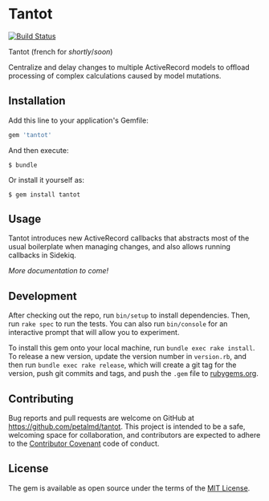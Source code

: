 # Tantot

[![Build Status](https://travis-ci.org/petalmd/tantot.svg?branch=master)](https://travis-ci.org/petalmd/tantot)

Tantot (french for _shortly_/_soon_)

Centralize and delay changes to multiple ActiveRecord models to offload processing of complex calculations caused by model mutations.

## Installation

Add this line to your application's Gemfile:

```ruby
gem 'tantot'
```

And then execute:

    $ bundle

Or install it yourself as:

    $ gem install tantot

## Usage

Tantot introduces new ActiveRecord callbacks that abstracts most of the usual boilerplate when managing changes, and also allows running callbacks in Sidekiq.

_More documentation to come!_

## Development

After checking out the repo, run `bin/setup` to install dependencies. Then, run `rake spec` to run the tests. You can also run `bin/console` for an interactive prompt that will allow you to experiment.

To install this gem onto your local machine, run `bundle exec rake install`. To release a new version, update the version number in `version.rb`, and then run `bundle exec rake release`, which will create a git tag for the version, push git commits and tags, and push the `.gem` file to [rubygems.org](https://rubygems.org).

## Contributing

Bug reports and pull requests are welcome on GitHub at https://github.com/petalmd/tantot. This project is intended to be a safe, welcoming space for collaboration, and contributors are expected to adhere to the [Contributor Covenant](http://contributor-covenant.org) code of conduct.


## License

The gem is available as open source under the terms of the [MIT License](http://opensource.org/licenses/MIT).

